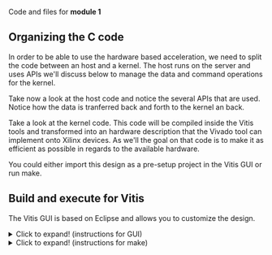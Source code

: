 Code and files for **module 1**

## Organizing the C code
In order to be able to use the hardware based acceleration, we need to split the code between an host and a kernel.  The host runs on the server and uses APIs we'll discuss below to manage the data and command operations for the kernel.

Take now a look at the host code and notice the several APIs that are used.
Notice how the data is tranferred back and forth to the kernel an back.

Take a look at the kernel code.  This code will be compiled inside the Vitis tools and transformed into an hardware description that the Vivado tool can implement onto Xilinx devices. As we'll the goal on that code is to make it as efficient as possible in regards to the available hardware.

You could either import this design as a pre-setup project in the Vitis GUI or run make.
## Build and execute for Vitis
The Vitis GUI is based on Eclipse and allows you to customize the design.
<details>
  <summary>Click to expand! (instructions for GUI)</summary>
  
    ### Using Vitis via the **GUI**
    1. Open a terminal
    2. Setup and launch Vitis
    3, File menu -> Import...
    4. Accept the default of the vitis project exported zip file and click "Next"
    5. Click "Browse" on the next window and navigate to the ./docs/module1_baseline/project directory
    6. Select the vitis_export_archive.ide.zip and click "Okay"
 
</details>

<details>
  <summary>Click to expand! (instructions for make)</summary>
  
    ## Using **make**
    1. Open a terminal
    2. Setup Vitis
    3. Navigate to ./build
    4. Run make
       * make 
         * Without options, it will show the help
       * make build TARGET=sw_emu|hw_emu|hw
         * Builds for software or hardware emulation. The "hw" option runs the full compilation.
       * make run TARGET=sw_emu|hw_emu|hw
         * Executes for software or hardware emulation with "hw" running on the card after full compilation
	     * make clean
	       * delete files to start from a clean context
         
</details>

